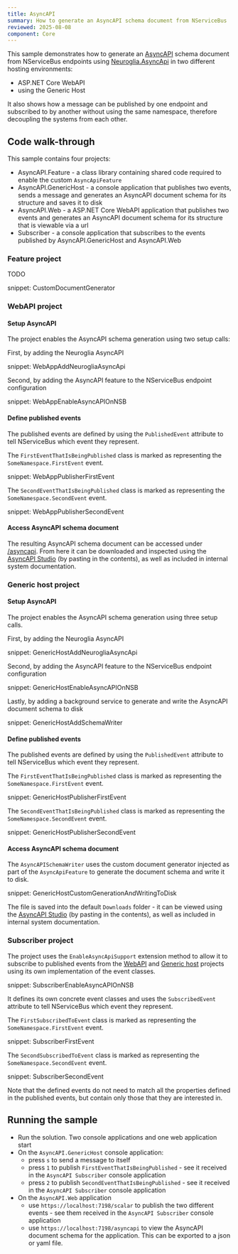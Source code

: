 ```yaml
---
title: AsyncAPI
summary: How to generate an AsyncAPI schema document from NServiceBus
reviewed: 2025-08-08
component: Core
---
```


This sample demonstrates how to generate an [AsyncAPI](https://www.asyncapi.com/en) schema document from NServiceBus endpoints using [Neuroglia.AsyncApi](https://github.com/asyncapi/net-sdk) in two different hosting environments:

- ASP.NET Core WebAPI
- using the Generic Host

It also shows how a message can be published by one endpoint and subscribed to by another without using the same namespace, therefore decoupling the systems from each other.

## Code walk-through

This sample contains four projects:

- AsyncAPI.Feature - a class library containing shared code required to enable the custom `AsyncApiFeature`
- AsyncAPI.GenericHost - a console application that publishes two events, sends a message and generates an AsyncAPI document schema for its structure and saves it to disk
- AsyncAPI.Web - a ASP.NET Core WebAPI application that publishes two events and generates an AsyncAPI document schema for its structure that is viewable via a url
- Subscriber - a console application that subscribes to the events published by AsyncAPI.GenericHost and AsyncAPI.Web

### Feature project

TODO

snippet: CustomDocumentGenerator

### WebAPI project

#### Setup AsyncAPI

The project enables the AsyncAPI schema generation using two setup calls:

First, by adding the Neuroglia AsyncAPI

snippet: WebAppAddNeurogliaAsyncApi

Second, by adding the AsyncAPI feature to the NServiceBus endpoint configuration

snippet: WebAppEnableAsyncAPIOnNSB

#### Define published events

The published events are defined by using the `PublishedEvent` attribute to tell NServiceBus which event they represent.

The `FirstEventThatIsBeingPublished` class is marked as representing the `SomeNamespace.FirstEvent` event.

snippet: WebAppPublisherFirstEvent

The `SecondEventThatIsBeingPublished` class is marked as representing the `SomeNamespace.SecondEvent` event.

snippet: WebAppPublisherSecondEvent

#### Access AsyncAPI schema document

The resulting AsyncAPI schema document can be accessed under [/asyncapi](https://localhost:7198/asyncapi). From here it can be downloaded and inspected using the [AsyncAPI Studio](https://studio.asyncapi.com/) (by pasting in the contents), as well as included in internal system documentation.

### Generic host project

#### Setup AsyncAPI

The project enables the AsyncAPI schema generation using three setup calls.

First, by adding the Neuroglia AsyncAPI

snippet: GenericHostAddNeurogliaAsyncApi

Second, by adding the AsyncAPI feature to the NServiceBus endpoint configuration

snippet: GenericHostEnableAsyncAPIOnNSB

Lastly, by adding a background service to generate and write the AsyncAPI document schema to disk

snippet: GenericHostAddSchemaWriter

#### Define published events

The published events are defined by using the `PublishedEvent` attribute to tell NServiceBus which event they represent.

The `FirstEventThatIsBeingPublished` class is marked as representing the `SomeNamespace.FirstEvent` event.

snippet: GenericHostPublisherFirstEvent

The `SecondEventThatIsBeingPublished` class is marked as representing the `SomeNamespace.SecondEvent` event.

snippet: GenericHostPublisherSecondEvent

#### Access AsyncAPI schema document

The `AsyncAPISchemaWriter` uses the custom document generator injected as part of the `AsyncApiFeature` to generate the document schema and write it to disk.

snippet: GenericHostCustomGenerationAndWritingToDisk

The file is saved into the default `Downloads` folder - it can be viewed using the [AsyncAPI Studio](https://studio.asyncapi.com/) (by pasting in the contents), as well as included in internal system documentation.

### Subscriber project

The project uses the `EnableAsyncApiSupport` extension method to allow it to subscribe to published events from the [WebAPI](#code-walk-through-webapi-project) and [Generic host](#code-walk-through-generic-host-project) projects using its own implementation of the event classes.

snippet: SubscriberEnableAsyncAPIOnNSB

It defines its own concrete event classes and uses the `SubscribedEvent` attribute to tell NServiceBus which event they represent.

The `FirstSubscribedToEvent` class is marked as representing the `SomeNamespace.FirstEvent` event.

snippet: SubscriberFirstEvent

The `SecondSubscribedToEvent` class is marked as representing the `SomeNamespace.SecondEvent` event.

snippet: SubscriberSecondEvent

Note that the defined events do not need to match all the properties defined in the published events, but contain only those that they are interested in.

## Running the sample

- Run the solution. Two console applications and one web application start
- On the `AsyncAPI.GenericHost` console application:
  - press `s` to send a message to itself
  - press `1` to publish `FirstEventThatIsBeingPublished` - see it received in the `AsyncAPI Subscriber` console application
  - press `2` to publish `SecondEventThatIsBeingPublished` - see it received in the `AsyncAPI Subscriber` console application
- On the `AsyncAPI.Web` application
  - use `https://localhost:7198/scalar` to publish the two different events - see them received in the `AsyncAPI Subscriber` console application
  - use `https://localhost:7198/asyncapi` to view the AsyncAPI document schema for the application. This can be exported to a json or yaml file.
